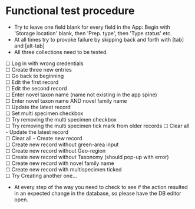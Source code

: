 # Functional test procedure  

- Try to leave one field blank for every field in the App: Begin with 'Storage location' blank, then 'Prep. type', then 'Type status' etc.
- At all times try to provoke failure by skipping back and forth with [tab] and [alt-tab]
- All three collections need to be tested.

☐ Log in with wrong credentials  
☐ Create three new entries  
☐ Go back to beginning  
☐ Edit the first record  
☐ Edit the second record  
☐ Enter novel taxon name (name not existing in the app spine)  
☐ Enter novel taxon name AND novel family name  
☐ Update the latest record  
☐ Set multi specimen checkbox  
☐ Try removing the multi specimen checkbox  
☐ Try removing the multi specimen tick mark from older records
☐ Clear all - Update the latest record  
☐ Clear all – Create new record  
☐ Create new record without green-area input  
☐ Create new record without Geo-region  
☐ Create new record without Taxonomy (should pop-up with error)  
☐ Create new record with novel family name  
☐ Create new record with multispecimen ticked  
☐ Try Creating another one…  
- At every step of the way you need to check to see if the action resulted in an expected change in the database, so please have the DB editor open.

